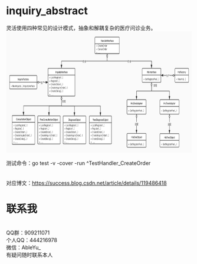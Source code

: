 <!--
 * @Descripttion:
 * @Author: AirGo
-->

# inquiry_abstract
灵活使用四种常见的设计模式，抽象和解耦复杂的医疗问诊业务。
<img src="https://github.com/why444216978/inquiry_abstract/blob/master/abstract.jpg" width="1000" height="330" alt="uml"/>



测试命令：go test -v -cover -run ^TestHandler_CreateOrder
<br><br><br>
对应博文：https://success.blog.csdn.net/article/details/119486418

# 联系我
<br>
QQ群：909211071
<br>
个人QQ：444216978
<br>
微信：AbleYu_
<br>
有疑问随时联系本人
<br>
